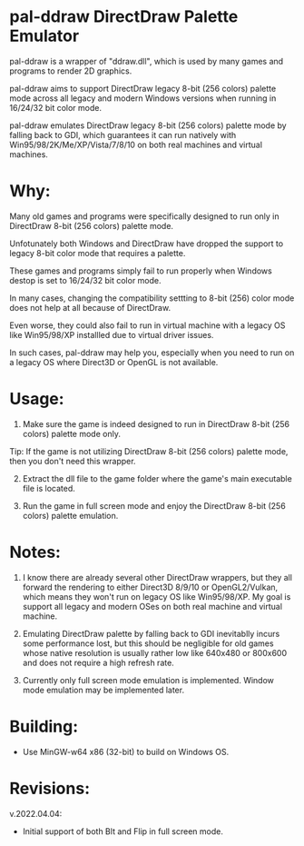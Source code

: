 # pal-ddraw DirectDraw Palette Emulator

pal-ddraw is a wrapper of "ddraw.dll", which is used by many games and programs to render 2D graphics.

pal-ddraw aims to support DirectDraw legacy 8-bit (256 colors) palette mode across all legacy and modern Windows versions when running in 16/24/32 bit color mode. 

pal-ddraw emulates DirectDraw legacy 8-bit (256 colors) palette mode by falling back to GDI, which guarantees it can run natively with Win95/98/2K/Me/XP/Vista/7/8/10 on both real machines and virtual machines. 

# Why:

Many old games and programs were specifically designed to run only in DirectDraw 8-bit (256 colors) palette mode.

Unfotunately both Windows and DirectDraw have dropped the support to legacy 8-bit color mode that requires a palette.

These games and programs simply fail to run properly when Windows destop is set to 16/24/32 bit color mode.

In many cases, changing the compatibility settting to 8-bit (256) color mode does not help at all because of DirectDraw.

Even worse, they could also fail to run in virtual machine with a legacy OS like Win95/98/XP installled due to virtual driver issues.

In such cases, pal-ddraw may help you, especially when you need to run on a legacy OS where Direct3D or OpenGL is not available.

# Usage:

1. Make sure the game is indeed designed to run in DirectDraw 8-bit (256 colors) palette mode only.

Tip: If the game is not utilizing DirectDraw 8-bit (256 colors) palette mode, then you don't need this wrapper.

2. Extract the dll file to the game folder where the game's main executable file is located.

3. Run the game in full screen mode and enjoy the DirectDraw 8-bit (256 colors) palette emulation.

# Notes:

1. I know there are already several other DirectDraw wrappers, but they all forward the rendering to either Direct3D 8/9/10 or OpenGL2/Vulkan, which means they won't run on legacy OS like Win95/98/XP. My goal is support all legacy and modern OSes on both real machine and virtual machine.

2. Emulating DirectDraw palette by falling back to GDI inevitablly incurs some performance lost, but this should be negligible for old games whose native resolution is usually rather low like 640x480 or 800x600 and does not require a high refresh rate.

3. Currently only full screen mode emulation is implemented. Window mode emulation may be implemented later. 

# Building:

- Use MinGW-w64 x86 (32-bit) to build on Windows OS.

# Revisions:

v.2022.04.04:
- Initial support of both Blt and Flip in full screen mode.

